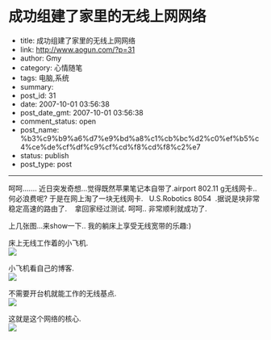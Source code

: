 # 成功组建了家里的无线上网网络

- title: 成功组建了家里的无线上网网络
- link: http://www.aogun.com/?p=31
- author: Gmy
- category: 心情随笔
- tags: 电脑,系统
- summary: 
- post_id: 31
- date: 2007-10-01 03:56:38
- post_date_gmt: 2007-10-01 03:56:38
- comment_status: open
- post_name: %b3%c9%b9%a6%d7%e9%bd%a8%c1%cb%bc%d2%c0%ef%b5%c4%ce%de%cf%df%c9%cf%cd%f8%cd%f8%c2%e7
- status: publish
- post_type: post

----------------

呵呵....... 近日突发奇想...觉得既然苹果笔记本自带了.airport 802.11 g无线网卡..何必浪费呢? 于是在网上淘了一块无线网卡.   U.S.Robotics 8054  .据说是块非常稳定高速的路由了.    拿回家经过测试. 呵呵.. 非常顺利就成功了.  
  
上几张图...来show一下.. 我的躺床上享受无线宽带的乐趣:)  
  
床上无线工作着的小飞机.  
[![](/img/bkh.jpg)](http://www.aogun.com/img/bkh.jpg)  
  
  
小飞机看自己的博客.  
[![](/img/wk2.jpg)](http://www.aogun.com/img/wk2.jpg)  
  
不需要开台机就能工作的无线基点.  
[![](/img/test.jpg)](http://www.aogun.com/img/test.jpg)  
  
这就是这个网络的核心.  
[![](/img/rooo.jpg)](http://www.aogun.com/img/rooo.jpg)




